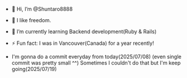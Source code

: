 - 👋 Hi, I’m @Shuntaro8888
- 👀 I like freedom. 
- 🌱 I’m currently learning Backend development(Ruby & Rails)
- ⚡ Fun fact: I was in Vancouver(Canada) for a year recently!

- I'm gonna do a commit everyday from today(2025/07/08)
(even single commit was pretty small ^^)
Sometimes I couldn't do that but I'm keep going(2025/07/19)
<!---
Shuntaro8888/Shuntaro8888 is a ✨ special ✨ repository because its `README.md` (this file) appears on your GitHub profile.
You can click the Preview link to take a look at your changes.
--->
